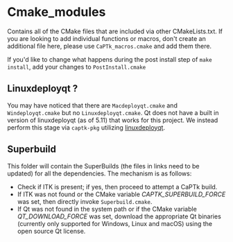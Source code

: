 # Cmake_modules

Contains all of the CMake files that are included via other CMakeLists.txt. If you are looking to add individual functions or macros, don't create an additional file here, please use `CaPTk_macros.cmake` and add them there.

If you'd like to change what happens during the post install step of `make install`, add your changes to `PostInstall.cmake`

## Linuxdeployqt ?

You may have noticed that there are `Macdeployqt.cmake` and `Windeployqt.cmake` but no `Linuxdeployqt.cmake`. Qt does not have a built in version of linuxdeployqt (as of 5.11) that works for this project. We instead perform this stage via `captk-pkg` utilizing [linuxdeployqt](https://github.com/probonopd/linuxdeployqt).

## Superbuild

This folder will contain the SuperBuilds (the files in links need to be updated) for all the dependencies. The mechanism is as follows:

- Check if ITK is present; if yes, then proceed to attempt a CaPTk build.
- If ITK was not found or the CMake variable *CAPTK_SUPERBUILD_FORCE* was set, then directly invoke `Superbuild.cmake`.
- If Qt was not found in the system path or if the CMake variable *QT_DOWNLOAD_FORCE* was set, download the appropriate Qt binaries (currently only supported for Windows, Linux and macOS) using the open source Qt license.